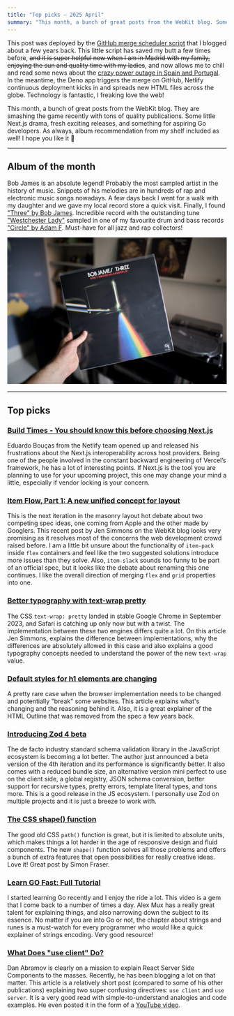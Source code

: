 ```yaml
---
title: "Top picks — 2025 April"
summary: "This month, a bunch of great posts from the WebKit blog. Some little Next.js drama, fresh exciting releases, and something for aspiring Go developers.  I hope you like it 🤗"
---
```


This post was deployed by the [GitHub merge scheduler script](/schedule-a-github-pull-request-merge-using-deno-kv-queues/) that I blogged about a few years back. This little script has saved my butt a few times before, <del>and it is super helpful now when I am in Madrid with my family, enjoying the sun and quality time with my ladies</del>, and now allows me to chill and read some news about the [crazy power outage in Spain and Portugal](https://edition.cnn.com/world/live-news/power-outages-blackout-spain-portugal-04-28-25/index.html). In the meantime, the Deno app triggers the merge on GitHub, Netlify continuous deployment kicks in and spreads new HTML files across the globe. Technology is fantastic, I freaking love the web!

This month, a bunch of great posts from the WebKit blog. They are smashing the game recently with tons of quality publications. Some little Next.js drama, fresh exciting releases, and something for aspiring Go developers. As always, album recommendation from my shelf included as well! I hope you like it 🤗

---

## Album of the month

Bob James is an absolute legend! Probably the most sampled artist in the history of music. Snippets of his melodies are in hundreds of rap and electronic music songs nowadays. A few days back I went for a walk with my daughter and we gave my local record store a quick visit. Finally, I found ["Three" by Bob James](https://www.discogs.com/release/14585807-Bob-James-Three). Incredible record with the outstanding tune ["Westchester Lady"](https://youtu.be/r0wMGQrWKNw) sampled in one of my favourite drum and bass records ["Circle" by Adam F](https://youtu.be/LDRNYUucKvA). Must-have for all jazz and rap collectors!

![Bob James - Three](bob-james-three.jpg)

---

## Top picks

### [Build Times - You should know this before choosing Next.js](https://eduardoboucas.com/posts/2025-03-25-you-should-know-this-before-choosing-nextjs/)

Eduardo Bouças from the Netlify team opened up and released his frustrations about the Next.js interoperability across host providers. Being one of the people involved in the constant backward engineering of Vercel’s framework, he has a lot of interesting points. If Next.js is the tool you are planning to use for your upcoming project, this one may change your mind a little, especially if vendor locking is your concern.

### [Item Flow, Part 1: A new unified concept for layout](https://webkit.org/blog/16587/item-flow-part-1-a-new-unified-concept-for-layout/)

This is the next iteration in the masonry layout hot debate about two competing spec ideas, one coming from Apple and the other made by Googlers. This recent post by Jen Simmons on the WebKit blog looks very promising as it resolves most of the concerns the web development crowd raised before. I am a little bit unsure about the functionality of `item-pack` inside `flex` containers and feel like the two suggested solutions introduce more issues than they solve. Also, `item-slack` sounds too funny to be part of an official spec, but it looks like the debate about renaming this one continues. I like the overall direction of merging `flex` and `grid` properties into one.

### [Better typography with text-wrap pretty](https://webkit.org/blog/16547/better-typography-with-text-wrap-pretty/)

The CSS `text-wrap: pretty` landed in stable Google Chrome in September 2023, and Safari is catching up only now but with a twist. The implementation between these two engines differs quite a lot. On this article Jen Simmons, explains the difference between implementations, why the differences are absolutely allowed in this case and also explains a good typography concepts needed to understand the power of the new `text-wrap` value.

### [Default styles for h1 elements are changing](https://developer.mozilla.org/en-US/blog/h1-element-styles/)

A pretty rare case when the browser implementation needs to be changed and potentially "break" some websites. This article explains what's changing and the reasoning behind it. Also, it is a great explainer of the HTML Outline that was removed from the spec a few years back.

### [Introducing Zod 4 beta](https://v4.zod.dev/v4)

The de facto industry standard schema validation library in the JavaScript ecosystem is becoming a lot better. The author just announced a beta version of the 4th iteration and its performance is significantly better. It also comes with a reduced bundle size, an alternative version mini perfect to use on the client side, a global registry, JSON schema conversion, better support for recursive types, pretty errors, template literal types, and tons more. This is a good release in the JS ecosystem. I personally use Zod on multiple projects and it is just a breeze to work with.

### [The CSS shape() function](https://webkit.org/blog/16794/the-css-shape-function/)

The good old CSS `path()` function is great, but it is limited to absolute units, which makes things a lot harder in the age of responsive design and fluid components. The new `shape()` function solves all those problems and offers a bunch of extra features that open possibilities for really creative ideas. Love it! Great post by Simon Fraser.

### [Learn GO Fast: Full Tutorial](https://youtu.be/8uiZC0l4Ajw)

I started learning Go recently and I enjoy the ride a lot. This video is a gem that I come back to a number of times a day. Alex Mux has a really great talent for explaining things, and also narrowing down the subject to its essence. No matter if you are into Go or not, the chapter about strings and runes is a must-watch for every programmer who would like a quick explainer of strings encoding. Very good resource!

### [What Does "use client" Do?](https://overreacted.io/what-does-use-client-do/)

Dan Abramov is clearly on a mission to explain React Server Side Components to the masses. Recently, he has been blogging a lot on that matter. This article is a relatively short post (compared to some of his other publications) explaining two super confusing directives: `use client` and `use server`. It is a very good read with simple-to-understand analogies and code examples. He even posted it in the form of a [YouTube video](https://youtu.be/31e5c67znF4).
